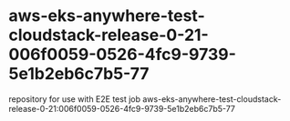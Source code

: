 # aws-eks-anywhere-test-cloudstack-release-0-21-006f0059-0526-4fc9-9739-5e1b2eb6c7b5-77
repository for use with E2E test job aws-eks-anywhere-test-cloudstack-release-0-21:006f0059-0526-4fc9-9739-5e1b2eb6c7b5-77
